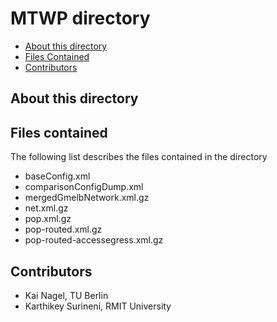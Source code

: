 # MTWP directory

* [About this directory](#about-this-directory)
* [Files Contained](#files-contained)
* [Contributors](#contributors)


## About this directory


## Files contained

The following list describes the files contained in the directory

* baseConfig.xml
* comparisonConfigDump.xml
* mergedGmelbNetwork.xml.gz
* net.xml.gz
* pop.xml.gz
* pop-routed.xml.gz
* pop-routed-accessegress.xml.gz

## Contributors

* Kai Nagel, TU Berlin
* Karthikey Surineni, RMIT University




